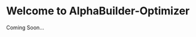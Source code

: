 <div style={{ textAlign: 'center', padding: '4rem 0' }}>
<h1>Welcome to AlphaBuilder-Optimizer </h1>
<p>Coming Soon...</p>
</div>
